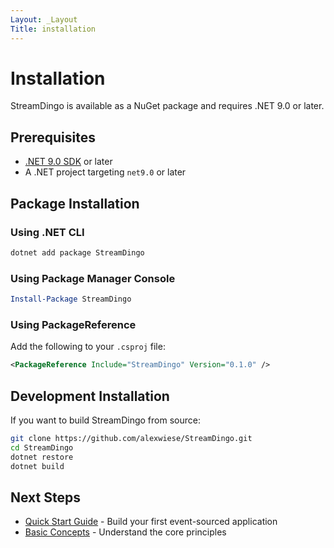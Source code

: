 ```yaml
---
Layout: _Layout
Title: installation
---
```

# Installation

StreamDingo is available as a NuGet package and requires .NET 9.0 or later.

## Prerequisites

- [.NET 9.0 SDK](https://dotnet.microsoft.com/download/dotnet/9.0) or later
- A .NET project targeting `net9.0` or later

## Package Installation

### Using .NET CLI

```bash
dotnet add package StreamDingo
```

### Using Package Manager Console

```powershell
Install-Package StreamDingo
```

### Using PackageReference

Add the following to your `.csproj` file:

```xml
<PackageReference Include="StreamDingo" Version="0.1.0" />
```

## Development Installation

If you want to build StreamDingo from source:

```bash
git clone https://github.com/alexwiese/StreamDingo.git
cd StreamDingo
dotnet restore
dotnet build
```

## Next Steps

- [Quick Start Guide](quickstart.html) - Build your first event-sourced application
- [Basic Concepts](concepts.html) - Understand the core principles
